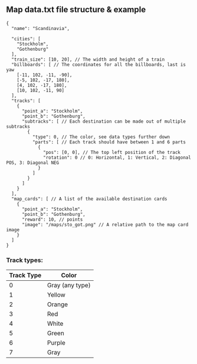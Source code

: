 ## Map data.txt file structure & example

```json5
{
  "name": "Scandinavia",
  
  "cities": [
    "Stockholm",
    "Gothenburg"
  ],
  "train_size": [10, 20], // The width and height of a train
  "billboards": [ // The coordinates for all the billboards, last is yaw
    [-11, 102, -11, -90],
    [-5, 102, -17, 180],
    [4, 102, -17, 180],
    [10, 102, -11, 90]
  ],
  "tracks": [
    {
      "point_a": "Stockholm",
      "point_b": "Gothenburg",
      "subtracks": [ // Each destination can be made out of multiple subtracks
        {
          "type": 0, // The color, see data types further down
          "parts": [ // Each track should have between 1 and 6 parts
            {
              "pos": [0, 0], // The top left position of the track
              "rotation": 0 // 0: Horizontal, 1: Vertical, 2: Diagonal POS, 3: Diagonal NEG
            }
          ]
        }
      ]
    }
  ],
  "map_cards": [ // A list of the available destination cards
    {
      "point_a": "Stockholm",
      "point_b": "Gothenburg",
      "reward": 10, // points
      "image": "/maps/sto_got.png" // A relative path to the map card image
    }
  ]
}
```

### Track types:

| Track Type | Color           |
|------------|-----------------|
| 0          | Gray (any type) |
| 1          | Yellow          |
| 2          | Orange          |
| 3          | Red             |
| 4          | White           |
| 5          | Green           |
| 6          | Purple          |
| 7          | Gray            |